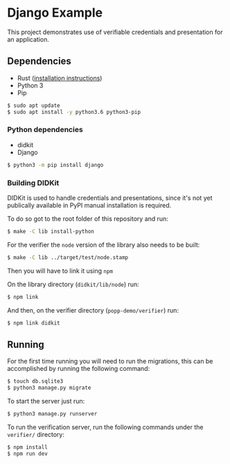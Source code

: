 # Django Example

This project demonstrates use of verifiable credentials and presentation  for an
application.

## Dependencies

- Rust ([installation instructions](https://www.rust-lang.org/tools/install))
- Python 3
- Pip

```bash
$ sudo apt update
$ sudo apt install -y python3.6 python3-pip
```

### Python dependencies

- didkit
- Django

```bash
$ python3 -m pip install django
```

### Building DIDKit

DIDKit is used to handle credentials and presentations, since it's not yet
publically available in PyPI manual installation is required.

To do so got to the root folder of this repository and run:
```bash
$ make -C lib install-python
```

For the verifier the `node` version of the library also needs to be built:
```bash
$ make -C lib ../target/test/node.stamp
```

Then you will have to link it using `npm`

On the library directory (`didkit/lib/node`) run:
```bash
$ npm link
```

And then, on the verifier directory (`popp-demo/verifier`) run:
```bash
$ npm link didkit
```

## Running

For the first time running you will need to run the migrations,
this can be accomplished by running the following command:

```bash
$ touch db.sqlite3
$ python3 manage.py migrate
```

To start the server just run:

```bash
$ python3 manage.py runserver
```

To run the verification server, run the following commands under the `verifier/`
directory:
```bash
$ npm install
$ npm run dev
```
